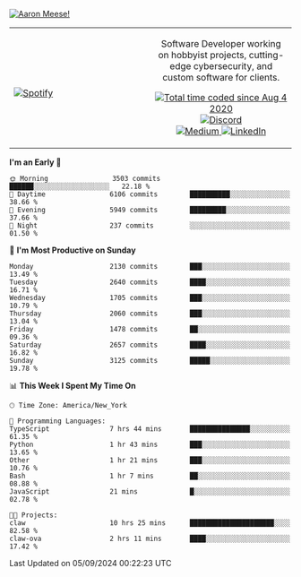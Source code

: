 [![Aaron Meese!](https://user-images.githubusercontent.com/17814535/88975338-a2aabf00-d27f-11ea-963f-8a19608716b4.png)](https://github.com/ajmeese7/readme-ascii "README ASCII")

<!-- Modified from project here: https://github.com/novatorem/novatorem -->
<table width="100%">
  <tr>
  <td width="50%">

&nbsp; <br> [![Spotify](https://ajmeese7.vercel.app/api/spotify)](https://open.spotify.com/user/ajmeese)

  </td>
  <td width="50%">
    <p align="center">
    Software Developer working on hobbyist projects, cutting-edge cybersecurity, and custom software for clients.
    </p>
    <p align="center">
      <a href="https://wakatime.com/@f726891d-3b02-46cd-9b60-e8c59f9e2b14">
        <img src="https://wakatime.com/badge/user/f726891d-3b02-46cd-9b60-e8c59f9e2b14.svg" alt="Total time coded since Aug 4 2020" title="WakaTime" />
      </a>
      <a href="http://link.aaronmeese.com/discord">
        <img src="https://img.shields.io/badge/discord-ajmeese7%234835-369?style=flat-square&logo=discord&logoColor=white&color=purple" alt="Discord" title="Discord">
      </a>
      <br />
      <a href="https://link.aaronmeese.com/medium">
        <img src="https://img.shields.io/badge/medium-ajmeese7-1DB954?style=flat-square&logo=medium&logoColor=white" alt="Medium" title="Medium">
      </a>
      <a href="https://link.aaronmeese.com/linkedin">
        <img src="https://img.shields.io/badge/linkedIn-aaronmeese-1DB954?style=flat-square&logo=linkedin&logoColor=white&color=blue" alt="LinkedIn" title="LinkedIn">
      </a>
    </p>
  </td>

</table>

[//]: <> (The `&nbsp;` is to have Aphelion take up more space)

<!--START_SECTION:waka-->
**I'm an Early 🐤** 

```text
🌞 Morning                3503 commits        ██████░░░░░░░░░░░░░░░░░░░   22.18 % 
🌆 Daytime                6106 commits        ██████████░░░░░░░░░░░░░░░   38.66 % 
🌃 Evening                5949 commits        █████████░░░░░░░░░░░░░░░░   37.66 % 
🌙 Night                  237 commits         ░░░░░░░░░░░░░░░░░░░░░░░░░   01.50 % 
```
📅 **I'm Most Productive on Sunday** 

```text
Monday                   2130 commits        ███░░░░░░░░░░░░░░░░░░░░░░   13.49 % 
Tuesday                  2640 commits        ████░░░░░░░░░░░░░░░░░░░░░   16.71 % 
Wednesday                1705 commits        ███░░░░░░░░░░░░░░░░░░░░░░   10.79 % 
Thursday                 2060 commits        ███░░░░░░░░░░░░░░░░░░░░░░   13.04 % 
Friday                   1478 commits        ██░░░░░░░░░░░░░░░░░░░░░░░   09.36 % 
Saturday                 2657 commits        ████░░░░░░░░░░░░░░░░░░░░░   16.82 % 
Sunday                   3125 commits        █████░░░░░░░░░░░░░░░░░░░░   19.78 % 
```


📊 **This Week I Spent My Time On** 

```text
🕑︎ Time Zone: America/New_York

💬 Programming Languages: 
TypeScript               7 hrs 44 mins       ███████████████░░░░░░░░░░   61.35 % 
Python                   1 hr 43 mins        ███░░░░░░░░░░░░░░░░░░░░░░   13.65 % 
Other                    1 hr 21 mins        ███░░░░░░░░░░░░░░░░░░░░░░   10.76 % 
Bash                     1 hr 7 mins         ██░░░░░░░░░░░░░░░░░░░░░░░   08.88 % 
JavaScript               21 mins             █░░░░░░░░░░░░░░░░░░░░░░░░   02.78 % 

🐱‍💻 Projects: 
claw                     10 hrs 25 mins      █████████████████████░░░░   82.58 % 
claw-ova                 2 hrs 11 mins       ████░░░░░░░░░░░░░░░░░░░░░   17.42 % 
```


 Last Updated on 05/09/2024 00:22:23 UTC
<!--END_SECTION:waka-->
